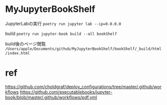 
# MyJupyterBookShelf

JupyterLabの実行
`poetry run jupyter lab --ip=0.0.0.0`

build
`poetry run jupyter-book build --all bookShelf`

build後のページ閲覧
`/Users/apple/Documents/github/MyJupyterBookShelf/bookShelf/_build/html/index.html`


# ref
https://github.com/choldgraf/deploy_configurations/tree/master/.github/workflows
https://github.com/executablebooks/jupyter-book/blob/master/.github/workflows/pdf.yml